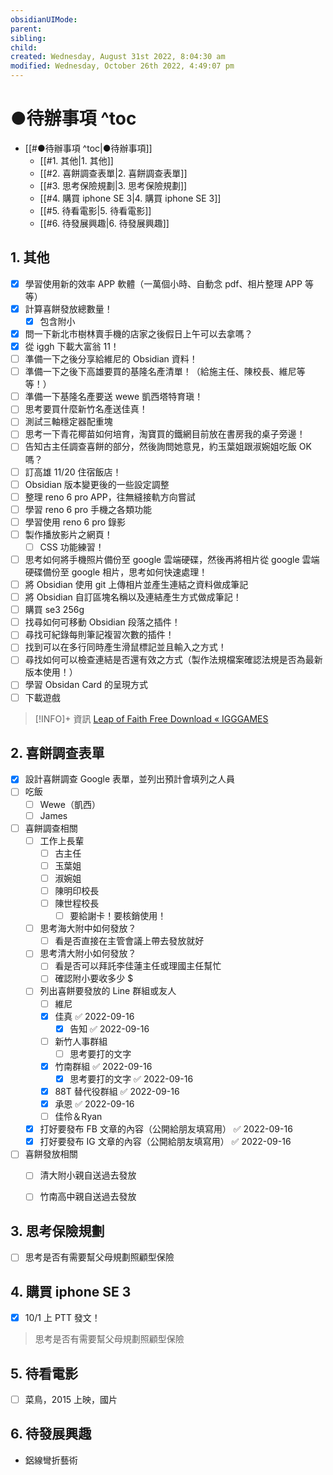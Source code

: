 ```yaml
---
obsidianUIMode: 
parent: 
sibling: 
child: 
created: Wednesday, August 31st 2022, 8:04:30 am
modified: Wednesday, October 26th 2022, 4:49:07 pm
---
```


# ●待辦事項 ^toc

- [[#●待辦事項 ^toc|●待辦事項]]
	- [[#1. 其他|1. 其他]]
	- [[#2. 喜餅調查表單|2. 喜餅調查表單]]
	- [[#3. 思考保險規劃|3. 思考保險規劃]]
	- [[#4. 購買 iphone SE 3|4. 購買 iphone SE 3]]
	- [[#5. 待看電影|5. 待看電影]]
	- [[#6. 待發展興趣|6. 待發展興趣]]

## 1. 其他
- [x] 學習使用新的效率 APP 軟體（一萬個小時、自動念 pdf、相片整理 APP 等等）
- [x] 計算喜餅發放總數量！
	- [x] 包含附小
- [x] 問一下新北市樹林賣手機的店家之後假日上午可以去拿嗎？
- [x] 從 iggh 下載大富翁 11！
- [ ] 準備一下之後分享給維尼的 Obsidian 資料！
- [ ] 準備一下之後下高雄要買的基隆名產清單！（給施主任、陳校長、維尼等等！）
- [ ] 準備一下基隆名產要送 wewe 凱西塔特育瑱！
- [ ] 思考要買什麼新竹名產送佳真！
- [ ] 測試三軸穩定器配重塊
- [ ] 思考一下青花椰苗如何培育，淘寶買的鐵網目前放在書房我的桌子旁邊！
- [ ] 告知古主任調查喜餅的部分，然後詢問她意見，約玉葉姐跟淑婉姐吃飯 OK 嗎？
- [ ] 訂高雄 11/20 住宿飯店！
- [ ] Obsidian 版本變更後的一些設定調整
- [ ] 整理 reno 6 pro APP，往無縫接軌方向嘗試 
- [ ] 學習 reno 6 pro 手機之各類功能
- [ ] 學習使用 reno 6 pro 錄影
- [ ] 製作播放影片之網頁！
	- [ ] CSS 功能練習！
- [ ] 思考如何將手機照片備份至 google 雲端硬碟，然後再將相片從 google 雲端硬碟備份至 google 相片，思考如何快速處理！
- [ ] 將 Obsidian 使用 git 上傳相片並產生連結之資料做成筆記
- [ ] 將 Obsidian 自訂區塊名稱以及連結產生方式做成筆記！
- [ ] 購買 se3 256g
- [ ] 找尋如何可移動 Obsidian 段落之插件！
- [ ] 尋找可紀錄每則筆記複習次數的插件！
- [ ] 找到可以在多行同時產生滑鼠標記並且輸入之方式！
- [ ] 尋找如何可以檢查連結是否還有效之方式（製作法規檔案確認法規是否為最新版本使用！）
- [ ] 學習 Obsidan Card 的呈現方式
- [ ] 下載遊戲 

 > [!INFO]+ 資訊
> [Leap of Faith Free Download « IGGGAMES](https://igg-games.com/leap-of-faith-free-download.html)

## 2. 喜餅調查表單
- [x] 設計喜餅調查 Google 表單，並列出預計會填列之人員
- [ ] 吃飯
	- [ ] Wewe（凱西）
	- [ ] James
- [ ] 喜餅調查相關 
	- [ ] 工作上長輩
		- [ ] 古主任
		- [ ] 玉葉姐
		- [ ] 淑婉姐
		- [ ] 陳明印校長
		- [ ] 陳世程校長
			- [ ] 要給謝卡！要核銷使用！
	- [ ] 思考海大附中如何發放？
		- [ ] 看是否直接在主管會議上帶去發放就好
	- [ ] 思考清大附小如何發放？
		- [ ] 看是否可以拜託李佳蓮主任或理國主任幫忙
		- [ ] 確認附小要收多少 $
	- [ ] 列出喜餅要發放的 Line 群組或友人
		- [ ] 維尼
		- [x] 佳真 ✅ 2022-09-16
			- [x] 告知 ✅ 2022-09-16
		- [ ] 新竹人事群組
			- [ ] 思考要打的文字
		- [x] 竹南群組 ✅ 2022-09-16
			- [x] 思考要打的文字 ✅ 2022-09-16
		- [x] 88T 替代役群組 ✅ 2022-09-16
		- [x] 承恩 ✅ 2022-09-16
		- [ ] 佳伶＆Ryan
	- [x] 打好要發布 FB 文章的內容（公開給朋友填寫用） ✅ 2022-09-16
	- [x] 打好要發布 IG 文章的內容（公開給朋友填寫用） ✅ 2022-09-16
- [ ] 喜餅發放相關
	- [ ] 清大附小親自送過去發放
	- [ ] 竹南高中親自送過去發放


## 3. 思考保險規劃
- [ ] 思考是否有需要幫父母規劃照顧型保險

## 4. 購買 iphone SE 3
- [x] 10/1 上 PTT 發文！
> 思考是否有需要幫父母規劃照顧型保險 

## 5. 待看電影
- [ ] 菜鳥，2015 上映，國片


## 6. 待發展興趣
- 鋁線彎折藝術